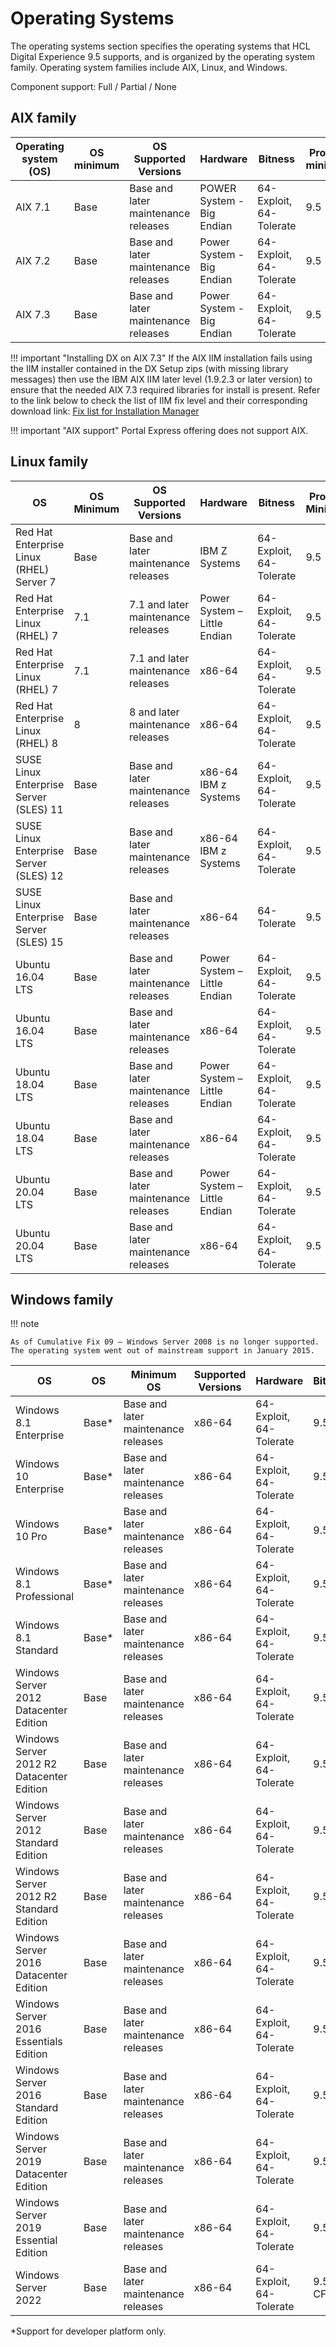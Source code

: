 # Operating Systems

The operating systems section specifies the operating systems that HCL Digital Experience 9.5 supports, and is organized by the operating system family. Operating system families include AIX, Linux, and Windows.

Component support: Full / Partial / None

## AIX family
|Operating system (OS)|OS minimum|OS Supported Versions|Hardware|Bitness|Product minimum|Components|
|-------|-------|-------|-------|-------|-------|-------|
|AIX 7.1|Base|Base and later maintenance releases|POWER System - Big Endian|64-Exploit, 64-Tolerate|9.5|Full|
|AIX 7.2|Base|Base and later maintenance releases|Power System - Big Endian|64-Exploit, 64-Tolerate|9.5|Full|
|AIX 7.3|Base|Base and later maintenance releases|Power System - Big Endian|64-Exploit, 64-Tolerate|9.5|Full|

!!! important "Installing DX on AIX 7.3"
    If the AIX IIM installation fails using the IIM installer contained in the DX Setup zips (with missing library messages) then use the IBM AIX IIM later level (1.9.2.3 or later version) to ensure that the needed AIX 7.3 required libraries for install is present. Refer to the link below to check the list of IIM fix level and their corresponding download link: [Fix list for Installation Manager](https://www.ibm.com/support/pages/fix-list-installation-manager)

!!! important "AIX support"
    Portal Express offering does not support AIX.

## Linux family
|OS|OS Minimum|OS Supported Versions|Hardware|Bitness|Product Minimum|Components|
|-------|-------|-------|-------|-------|-------|-------|
|Red Hat Enterprise Linux (RHEL) Server 7	|Base	|Base and later maintenance	releases|IBM Z Systems	|64-Exploit, 64-Tolerate	|9.5	|Full|
|Red Hat Enterprise Linux (RHEL) 7	|7.1	|7.1 and later maintenance releases|Power System – Little Endian	|64-Exploit, 64-Tolerate	|9.5	|Full|
|Red Hat Enterprise Linux (RHEL) 7	|7.1	|7.1 and later maintenance releases|x86-64	|64-Exploit, 64-Tolerate	|9.5	|Full|
|Red Hat Enterprise Linux (RHEL) 8	|8	|8 and later maintenance releases|x86-64	|64-Exploit, 64-Tolerate	|9.5	|Full|
|SUSE Linux Enterprise Server (SLES) 11	|Base	|Base and later maintenance	releases|x86-64 IBM z Systems	|64-Exploit, 64-Tolerate	|9.5	|Full|
|SUSE Linux Enterprise Server (SLES) 12	|Base	|Base and later maintenance	releases|x86-64 IBM z Systems	|64-Exploit, 64-Tolerate	|9.5	|Full|
|SUSE Linux Enterprise Server (SLES) 15	|Base	|Base and later maintenance	releases|x86-64	|64-Tolerate	|9.5	|Full|
|Ubuntu 16.04 LTS	|Base	|Base and later maintenance	releases|Power System – Little Endian	|64-Exploit, 64-Tolerate	|9.5	|Full|
|Ubuntu 16.04 LTS	|Base	|Base and later maintenance	releases|x86-64	|64-Exploit, 64-Tolerate	|9.5	|Full|
|Ubuntu 18.04 LTS	|Base	|Base and later maintenance	releases|Power System – Little Endian	|64-Exploit, 64-Tolerate	|9.5	|Full|
|Ubuntu 18.04 LTS	|Base	|Base and later maintenance	releases|x86-64	|64-Exploit, 64-Tolerate	|9.5	|Full|
|Ubuntu 20.04 LTS	|Base	|Base and later maintenance	releases|Power System – Little Endian	|64-Exploit, 64-Tolerate	|9.5	|Full|
|Ubuntu 20.04 LTS	|Base	|Base and later maintenance	releases|x86-64|	64-Exploit, 64-Tolerate|	9.5	|Full|

## Windows family

!!! note

	As of Cumulative Fix 09 – Windows Server 2008 is no longer supported. The operating system went out of mainstream support in January 2015.

|OS|OS|Minimum	OS|Supported Versions|Hardware|Bitness|Product Minimum|Components|
|---------|---------|---------|---------|---------|---------|---------|---------|
|Windows 8.1 Enterprise	|Base*|Base and later maintenance releases|x86-64|64-Exploit, 64-Tolerate|9.5|Full|
|Windows 10 Enterprise|Base*|Base and later maintenance releases|x86-64|	64-Exploit, 64-Tolerate|9.5|Full|
Windows 10 Pro|Base*|Base and later maintenance releases|x86-64|64-Exploit, 64-Tolerate|9.5|Full|
|Windows 8.1 Professional|Base*|Base and later maintenance releases|x86-64|64-Exploit, 64-Tolerate|9.5|Full|
|Windows 8.1 Standard|Base*|Base and later maintenance releases|x86-64|64-Exploit, 64-Tolerate|9.5|Full|
|Windows Server 2012 Datacenter Edition|Base|Base and later maintenance releases|x86-64|64-Exploit, 64-Tolerate|9.5|Full|
|Windows Server 2012 R2 Datacenter Edition|Base|Base and later maintenance releases|x86-64|64-Exploit, 64-Tolerate|9.5|Full|
|Windows Server 2012 Standard Edition|Base|Base and later maintenance releases|x86-64|64-Exploit, 64-Tolerate|9.5|Full|
|Windows Server 2012 R2 Standard Edition|Base|Base and later maintenance releases|x86-64|64-Exploit, 64-Tolerate|9.5|Full|
|Windows Server 2016 Datacenter Edition|Base|Base and later maintenance releases|x86-64|64-Exploit, 64-Tolerate|9.5|Full|
|Windows Server 2016 Essentials Edition|Base|Base and later maintenance releases|x86-64|64-Exploit, 64-Tolerate|9.5|Full|
|Windows Server 2016 Standard Edition|Base|Base and later maintenance releases|x86-64|64-Exploit, 64-Tolerate|9.5|Full|
|Windows Server 2019 Datacenter Edition|Base|Base and later maintenance releases|x86-64|64-Exploit, 64-Tolerate|9.5|Full|
|Windows Server 2019 Essential Edition|Base|Base and later maintenance releases|x86-64|64-Exploit, 64-Tolerate|9.5|Full|
|Windows Server 2022|Base|Base and later maintenance releases|x86-64|64-Exploit, 64-Tolerate|9.5 CF199|Full|

*Support for developer platform only.

